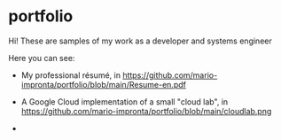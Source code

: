 # portfolio

Hi! These are samples of my work as a developer and systems engineer


Here you can see:

- My professional résumé,
  in https://github.com/mario-impronta/portfolio/blob/main/Resume-en.pdf

- A Google Cloud implementation of a small "cloud lab",
  in https://github.com/mario-impronta/portfolio/blob/main/cloudlab.png

- 
